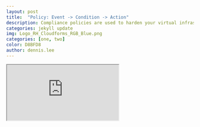 ```yaml
---
layout: post
title:  "Policy: Event -> Condition -> Action"
description: Compliance policies are used to harden your virtual infrastructure, making sure that your security requirements are adhered to. Control policies are used to check for a specific condition and perform an action based on the outcome. A control policy is a combination of an event, a condition, and an action. This article describes how to create a compliance policy (without custom event), its underlying conditions, and assign its events and actions in one process.
categories: jekyll update
img: Logo_RH_Cloudforms_RGB_Blue.png
categories: [one, two]
color: D8BFD8
author: dennis.lee
---
```


<iframe src="https://docs.google.com/document/d/e/2PACX-1vSSZYEm4wXB2f1a3f829AKuTA_QhTeIqPQ0iohFNk_Aa7t5Zltlpw8DTvm1VHaT6k3mYenuSIQ4JNkT/pub?embedded=true"></iframe>
